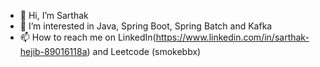 - 👋 Hi, I’m Sarthak 
- 👀 I’m interested in Java, Spring Boot, Spring Batch and Kafka 
- 📫 How to reach me on LinkedIn(https://www.linkedin.com/in/sarthak-hejib-89016118a) and Leetcode (smokebbx) 

<!---
sarthakhejib/sarthakhejib is a ✨ special ✨ repository because its `README.md` (this file) appears on your GitHub profile.
You can click the Preview link to take a look at your changes.
--->

